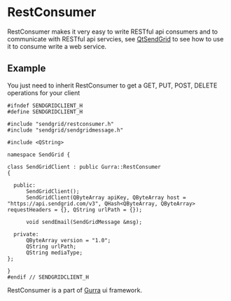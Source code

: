 # RestConsumer
RestConsumer makes it very easy to write RESTful api consumers and to communicate with RESTful api servcies, see [QtSendGrid](https://github.com/yasser-sobhy/QtSendGrid/blob/master/src/sendgridclient.h) to see how to use it to consume write a web service.

## Example
You just need to inherit RestConsumer to get a GET, PUT, POST, DELETE operations for your client

    #ifndef SENDGRIDCLIENT_H
    #define SENDGRIDCLIENT_H

    #include "sendgrid/restconsumer.h"
    #include "sendgrid/sendgridmessage.h"

    #include <QString>

    namespace SendGrid {

    class SendGridClient : public Gurra::RestConsumer
    {

      public:
          SendGridClient();
          SendGridClient(QByteArray apiKey, QByteArray host = "https://api.sendgrid.com/v3", QHash<QByteArray, QByteArray>  requestHeaders = {}, QString urlPath = {});

          void sendEmail(SendGridMessage &msg);

      private:
          QByteArray version = "1.0";
          QString urlPath;
          QString mediaType;
    };

    }
    #endif // SENDGRIDCLIENT_H

RestConsumer is a part of [Gurra](https://github.com/yasser-sobhy/Gurra) ui framework.
